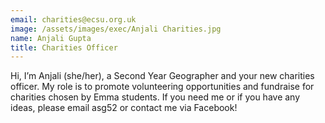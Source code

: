 ```yaml
---
email: charities@ecsu.org.uk
image: /assets/images/exec/Anjali Charities.jpg
name: Anjali Gupta
title: Charities Officer
---
```


Hi, I’m Anjali (she/her), a Second Year Geographer and your new charities officer.
My role is to promote volunteering opportunities and fundraise for charities chosen by Emma students.
If you need me or if you have any ideas, please email asg52 or contact me via Facebook!